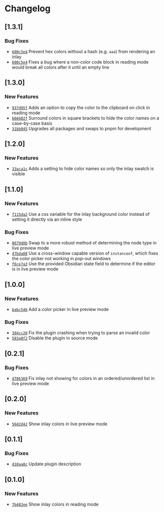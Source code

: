 # Changelog

## \[1.3.1]

### Bug Fixes

- [`680c5e4`](https://github.com/GRA0007/obsidian-css-inlay-colors/commit/680c5e417c42dff06f3aedf7a680aae6dd21b598) Prevent hex colors without a hash (e.g. `aaa`) from rendering an inlay
- [`680c5e4`](https://github.com/GRA0007/obsidian-css-inlay-colors/commit/680c5e417c42dff06f3aedf7a680aae6dd21b598) Fixes a bug where a non-color code block in reading mode would break all colors after it until an empty line

## \[1.3.0]

### New Features

- [`937d95f`](https://github.com/GRA0007/obsidian-css-inlay-colors/commit/937d95f16fd78df4d5217077ede6c9beef3c03ae) Adds an option to copy the color to the clipboard on click in reading mode
- [`b0d482f`](https://github.com/GRA0007/obsidian-css-inlay-colors/commit/b0d482fb4faf1cc66d8ac4d291426700b72946d7) Surround colors in square brackets to hide the color names on a case-by-case basis
- [`31bb045`](https://github.com/GRA0007/obsidian-css-inlay-colors/commit/31bb0451a69bc11ad23f1ddb170c4c9a48353235) Upgrades all packages and swaps to pnpm for development

## \[1.2.0]

### New Features

- [`33aca1c`](https://github.com/GRA0007/obsidian-css-inlay-colors/commit/33aca1c2481ebb1296147cb4723ccd2723e53ff2) Adds a setting to hide color names so only the inlay swatch is visible

## \[1.1.0]

### New Features

- [`f115da2`](https://github.com/GRA0007/obsidian-css-inlay-colors/commit/f115da2d6df6d4cdd937e4893eb1280136ecc783) Use a css variable for the inlay background color instead of setting it directly via an inline style

### Bug Fixes

- [`8679d8b`](https://github.com/GRA0007/obsidian-css-inlay-colors/commit/8679d8bc527ad2e26beff06d5fb3a119c7571eb5) Swap to a more robust method of determining the node type in live preview mode
- [`47bda88`](https://github.com/GRA0007/obsidian-css-inlay-colors/commit/47bda8844d7db564489096a959b6dc1722dc4011) Use a cross-window capable version of `instanceof`, which fixes the color picker not working in pop-out windows
- [`f6ce7a3`](https://github.com/GRA0007/obsidian-css-inlay-colors/commit/f6ce7a343063a08e3f6c1fd67fcecb7a0f73490b) Use the provided Obsidian state field to determine if the editor is in live preview mode

## \[1.0.0]

### New Features

- [`babc54b`](https://github.com/GRA0007/obsidian-css-inlay-colors/commit/babc54b7719a22f66ddca3cff387f9c6ec31c710) Add a color picker in live preview mode

### Bug Fixes

- [`384cc20`](https://github.com/GRA0007/obsidian-css-inlay-colors/commit/384cc20e3c81f32d41cf980c44cc9b9d42a7fb7f) Fix the plugin crashing when trying to parse an invalid color
- [`583a8f2`](https://github.com/GRA0007/obsidian-css-inlay-colors/commit/583a8f2afa541f01ef27d88c7e562ea14f708ea7) Disable the plugin in source mode

## \[0.2.1]

### Bug Fixes

- [`d786369`](https://github.com/GRA0007/obsidian-css-inlay-colors/commit/d7863691bed7bdc1c18db30dbe724e021eca7f3e) Fix inlay not showing for colors in an ordered/unordered list in live preview mode

## \[0.2.0]

### New Features

- [`56d2d42`](https://github.com/GRA0007/obsidian-css-inlay-colors/commit/56d2d422d707e2f810b3947a1bf43afcc9f34f46) Show inlay colors in live preview mode

## \[0.1.1]

### Bug Fixes

- [`d10aa8c`](https://github.com/GRA0007/obsidian-css-inlay-colors/commit/d10aa8c11f3408f4a488726c5c098b23c8105f14) Update plugin description

## \[0.1.0]

### New Features

- [`7b482ee`](https://github.com/GRA0007/obsidian-css-inlay-colors/commit/7b482ee6ac89779ff849c4a77024555ad1a518eb) Show inlay colors in reading mode
